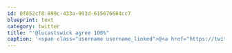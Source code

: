 ```yaml
---
id: 0f852cf8-899c-433a-993d-615676684cc7
blueprint: text
category: twitter
title: "'@lucastswick agree 100%"
caption: '<span class="username username_linked">@<a href="https://twitter.com/lucastswick" title="generativeartist.eth">lucastswick</a></span> agree 100%'
---
```

